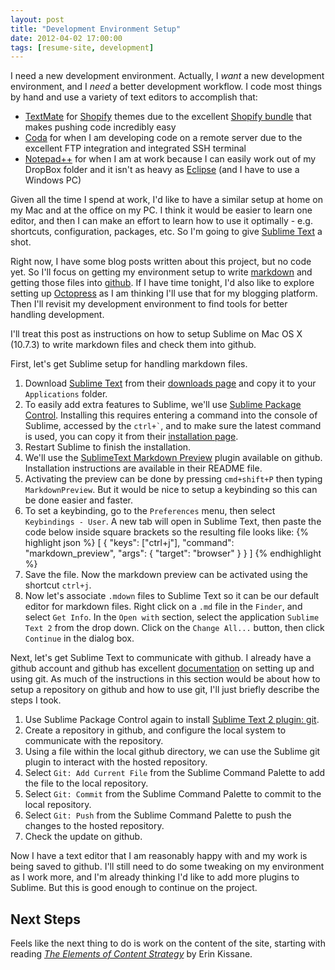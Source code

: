 ```yaml
---
layout: post
title: "Development Environment Setup"
date: 2012-04-02 17:00:00
tags: [resume-site, development]
---
```

I need a new development environment. Actually, I *want* a new development environment, and I *need* a better development workflow. I code most things by hand and use a variety of text editors to accomplish that:

* [TextMate](http://macromates.com/) for [Shopify](http://www.shopify.com/) themes due to the excellent [Shopify bundle](http://wiki.shopify.com/Shopify_Textmate_Bundle) that makes pushing code incredibly easy
* [Coda](http://www.panic.com/coda/) for when I am developing code on a remote server due to the excellent FTP integration and integrated SSH terminal
* [Notepad++](http://notepad-plus-plus.org/) for when I am at work because I can easily work out of my DropBox folder and it isn't as heavy as [Eclipse](http://www.eclipse.org/) (and I have to use a Windows PC)

Given all the time I spend at work, I'd like to have a similar setup at home on my Mac and at the office on my PC. I think it would be easier to learn one editor, and then I can make an effort to learn how to use it optimally - e.g. shortcuts, configuration, packages, etc. So I'm going to give [Sublime Text](http://www.sublimetext.com/) a shot.

Right now, I have some blog posts written about this project, but no code yet. So I'll focus on getting my environment setup to write [markdown](http://daringfireball.net/projects/markdown/) and getting those files into [github](https://github.com/). If I have time tonight, I'd also like to explore setting up [Octopress](http://octopress.org) as I am thinking I'll use that for my blogging platform. Then I'll revisit my development environment to find tools for better handling development.

I'll treat this post as instructions on how to setup Sublime on Mac OS X (10.7.3) to write markdown files and check them into github.

First, let's get Sublime setup for handling markdown files.

1. Download [Sublime Text](http://www.sublimetext.com/) from their [downloads page](http://www.sublimetext.com/2) and copy it to your `Applications` folder.
2. To easily add extra features to Sublime, we'll use [Sublime Package Control](http://wbond.net/sublime_packages/package_control). Installing this requires entering a command into the console of Sublime, accessed by the `` ctrl+` ``, and to make sure the latest command is used, you can copy it from their [installation page](http://wbond.net/sublime_packages/package_control/installation).
3. Restart Sublime to finish the installation.
4. We'll use the [SublimeText Markdown Preview](https://github.com/revolunet/sublimetext-markdown-preview) plugin available on github. Installation instructions are available in their README file.
5. Activating the preview can be done by pressing `cmd+shift+P` then typing `MarkdownPreview`. But it would be nice to setup a keybinding so this can be done easier and faster.
6. To set a keybinding, go to the `Preferences` menu, then select `Keybindings - User`. A new tab will open in Sublime Text, then paste the code below inside square brackets so the resulting file looks like:
{% highlight json %}
[
	{
		"keys": ["ctrl+j"],
		"command": "markdown_preview",
		"args": {
			"target": "browser"
		}
	}
]
{% endhighlight %}
7. Save the file. Now the markdown preview can be activated using the shortcut `ctrl+j`.
8. Now let's associate `.mdown` files to Sublime Text so it can be our default editor for markdown files. Right click on a `.md` file in the `Finder`, and select `Get Info`. In the `Open with` section, select the application `Sublime Text 2` from the drop down. Click on the `Change All...` button, then click `Continue` in the dialog box.

Next, let's get Sublime Text to communicate with github. I already have a github account and github has excellent [documentation](http://help.github.com/) on setting up and using git. As much of the instructions in this section would be about how to setup a repository on github and how to use git, I'll just briefly describe the steps I took.

1. Use Sublime Package Control again to install [Sublime Text 2 plugin: git](https://github.com/kemayo/sublime-text-2-git).
2. Create a repository in github, and configure the local system to communicate with the repository.
3. Using a file within the local github directory, we can use the Sublime git plugin to interact with the hosted repository.
4. Select `Git: Add Current File` from the Sublime Command Palette to add the file to the local repository.
5. Select `Git: Commit` from the Sublime Command Palette to commit to the local repository.
6. Select `Git: Push` from the Sublime Command Palette to push the changes to the hosted repository.
7. Check the update on github.

Now I have a text editor that I am reasonably happy with and my work is being saved to github. I'll still need to do some tweaking on my environment as I work more, and I'm already thinking I'd like to add more plugins to Sublime. But this is good enough to continue on the project.

## Next Steps

Feels like the next thing to do is work on the content of the site, starting with reading *[The Elements of Content Strategy](http://www.abookapart.com/products/the-elements-of-content-strategy)* by Erin Kissane.
